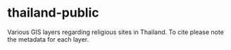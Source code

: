 # thailand-public
Various GIS layers regarding religious sites in Thailand.
To cite please note the metadata for each layer.
